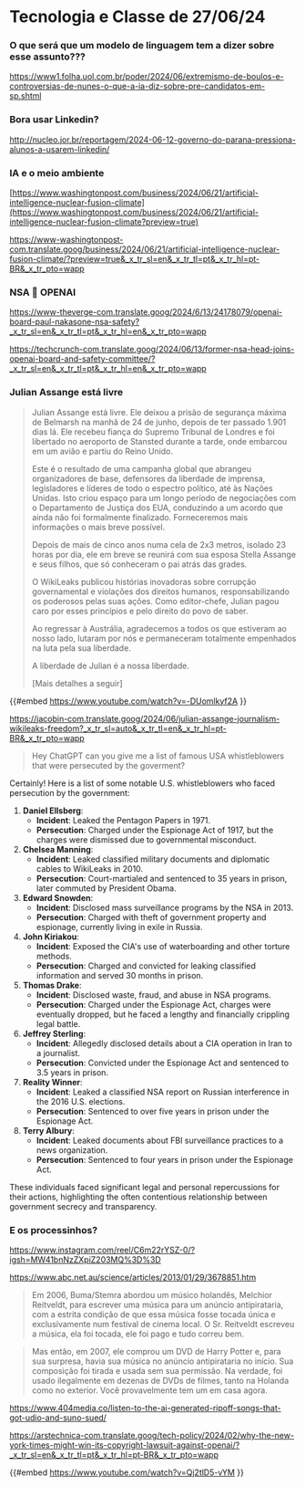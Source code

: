 # Tecnologia e Classe de 27/06/24

### O que será que um modelo de linguagem tem a dizer sobre esse assunto???

<https://www1.folha.uol.com.br/poder/2024/06/extremismo-de-boulos-e-controversias-de-nunes-o-que-a-ia-diz-sobre-pre-candidatos-em-sp.shtml>

### Bora usar Linkedin?

<http://nucleo.jor.br/reportagem/2024-06-12-governo-do-parana-pressiona-alunos-a-usarem-linkedin/>

### IA e o meio ambiente

[https://www.washingtonpost.com/business/2024/06/21/artificial-intelligence-nuclear-fusion-climate](https://www.washingtonpost.com/business/2024/06/21/artificial-intelligence-nuclear-fusion-climate?preview=true)

<https://www-washingtonpost-com.translate.goog/business/2024/06/21/artificial-intelligence-nuclear-fusion-climate/?preview=true&_x_tr_sl=en&_x_tr_tl=pt&_x_tr_hl=pt-BR&_x_tr_pto=wapp>

### NSA 🤝 OPENAI

<https://www-theverge-com.translate.goog/2024/6/13/24178079/openai-board-paul-nakasone-nsa-safety?_x_tr_sl=en&_x_tr_tl=pt&_x_tr_hl=en&_x_tr_pto=wapp>

<https://techcrunch-com.translate.goog/2024/06/13/former-nsa-head-joins-openai-board-and-safety-committee/?_x_tr_sl=en&_x_tr_tl=pt&_x_tr_hl=en&_x_tr_pto=wapp>

### Julian Assange está livre

> Julian Assange está livre. Ele deixou a prisão de segurança máxima de Belmarsh na manhã de 24 de junho, depois de ter passado 1.901 dias lá. Ele recebeu fiança do Supremo Tribunal de Londres e foi libertado no aeroporto de Stansted durante a tarde, onde embarcou em um avião e partiu do Reino Unido.
>
> Este é o resultado de uma campanha global que abrangeu organizadores de base, defensores da liberdade de imprensa, legisladores e líderes de todo o espectro político, até às Nações Unidas. Isto criou espaço para um longo período de negociações com o Departamento de Justiça dos EUA, conduzindo a um acordo que ainda não foi formalmente finalizado. Forneceremos mais informações o mais breve possível.
>
> Depois de mais de cinco anos numa cela de 2x3 metros, isolado 23 horas por dia, ele em breve se reunirá com sua esposa Stella Assange e seus filhos, que só conheceram o pai atrás das grades.
>
> O WikiLeaks publicou histórias inovadoras sobre corrupção governamental e violações dos direitos humanos, responsabilizando os poderosos pelas suas ações. Como editor-chefe, Julian pagou caro por esses princípios e pelo direito do povo de saber.
>
> Ao regressar à Austrália, agradecemos a todos os que estiveram ao nosso lado, lutaram por nós e permaneceram totalmente empenhados na luta pela sua liberdade.
>
> A liberdade de Julian é a nossa liberdade.
>
> \[Mais detalhes a seguir\]

{{#embed https://www.youtube.com/watch?v=-DUomlkyf2A }}

<https://jacobin-com.translate.goog/2024/06/julian-assange-journalism-wikileaks-freedom?_x_tr_sl=auto&_x_tr_tl=en&_x_tr_hl=pt-BR&_x_tr_pto=wapp>

> Hey ChatGPT can you give me a list of famous USA whistleblowers that were persecuted by the goverment?

Certainly! Here is a list of some notable U.S. whistleblowers who faced persecution by the government:

1. **Daniel Ellsberg**:
   - **Incident**: Leaked the Pentagon Papers in 1971.
   - **Persecution**: Charged under the Espionage Act of 1917, but the charges were dismissed due to governmental misconduct.
2. **Chelsea Manning**:
   - **Incident**: Leaked classified military documents and diplomatic cables to WikiLeaks in 2010.
   - **Persecution**: Court-martialed and sentenced to 35 years in prison, later commuted by President Obama.
3. **Edward Snowden**:
   - **Incident**: Disclosed mass surveillance programs by the NSA in 2013.
   - **Persecution**: Charged with theft of government property and espionage, currently living in exile in Russia.
4. **John Kiriakou**:
   - **Incident**: Exposed the CIA's use of waterboarding and other torture methods.
   - **Persecution**: Charged and convicted for leaking classified information and served 30 months in prison.
5. **Thomas Drake**:
   - **Incident**: Disclosed waste, fraud, and abuse in NSA programs.
   - **Persecution**: Charged under the Espionage Act, charges were eventually dropped, but he faced a lengthy and financially crippling legal battle.
6. **Jeffrey Sterling**:
   - **Incident**: Allegedly disclosed details about a CIA operation in Iran to a journalist.
   - **Persecution**: Convicted under the Espionage Act and sentenced to 3.5 years in prison.
7. **Reality Winner**:
   - **Incident**: Leaked a classified NSA report on Russian interference in the 2016 U.S. elections.
   - **Persecution**: Sentenced to over five years in prison under the Espionage Act.
8. **Terry Albury**:
   - **Incident**: Leaked documents about FBI surveillance practices to a news organization.
   - **Persecution**: Sentenced to four years in prison under the Espionage Act.

These individuals faced significant legal and personal repercussions for their actions, highlighting the often contentious relationship between government secrecy and transparency.

### E os processinhos?

<https://www.instagram.com/reel/C6m22rYSZ-0/?igsh=MW41bnNzZXpiZ203MQ%3D%3D>

<https://www.abc.net.au/science/articles/2013/01/29/3678851.htm>

> Em 2006, Buma/Stemra abordou um músico holandês, Melchior Reitveldt, para escrever uma música para um anúncio antipirataria, com a estrita condição de que essa música fosse tocada única e exclusivamente num festival de cinema local. O Sr. Reitveldt escreveu a música, ela foi tocada, ele foi pago e tudo correu bem.

> Mas então, em 2007, ele comprou um DVD de Harry Potter e, para sua surpresa, havia sua música no anúncio antipirataria no início. Sua composição foi tirada e usada sem sua permissão. Na verdade, foi usado ilegalmente em dezenas de DVDs de filmes, tanto na Holanda como no exterior. Você provavelmente tem um em casa agora.

<https://www.404media.co/listen-to-the-ai-generated-ripoff-songs-that-got-udio-and-suno-sued/>

<https://arstechnica-com.translate.goog/tech-policy/2024/02/why-the-new-york-times-might-win-its-copyright-lawsuit-against-openai/?_x_tr_sl=en&_x_tr_tl=pt&_x_tr_hl=pt-BR&_x_tr_pto=wapp>

{{#embed https://www.youtube.com/watch?v=Qj2tlD5-vYM }}
